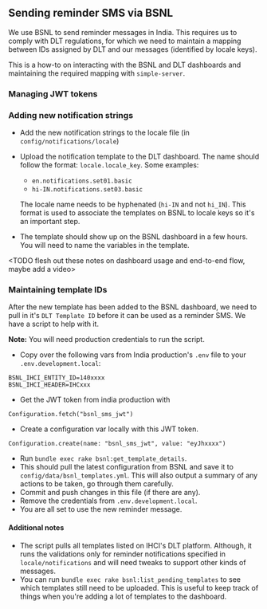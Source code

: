 ## Sending reminder SMS via BSNL

We use BSNL to send reminder messages in India. This requires us to comply with DLT regulations, for which we need to maintain
a mapping between IDs assigned by DLT and our messages (identified by locale keys).

This is a how-to on interacting with the BSNL and DLT dashboards and maintaining the required mapping with `simple-server`.

### Managing JWT tokens
<TODO>

### Adding new notification strings
- Add the new notification strings to the locale file (in `config/notifications/locale`)
- Upload the notification template to the DLT dashboard. The name should follow the format: `locale.locale_key`. Some examples:
  - `en.notifications.set01.basic`
  - `hi-IN.notifications.set03.basic`

  The locale name needs to be hyphenated (`hi-IN` and not `hi_IN`). This format is used to associate the templates on BSNL to locale keys so it's an important step.
- The template should show up on the BSNL dashboard in a few hours. You will need to name the variables
in the template.

<TODO flesh out these notes on dashboard usage and end-to-end flow, maybe add a video>

### Maintaining template IDs
After the new template has been added to the BSNL dashboard, we need to pull in it's `DLT Template ID` before it can be used as a reminder SMS. We have a script to help with it.

**Note:** You will need production credentials to run the script.

- Copy over the following vars from India production's `.env` file to your `.env.development.local`:
```
BSNL_IHCI_ENTITY_ID=140xxxx
BSNL_IHCI_HEADER=IHCxxx
```
- Get the JWT token from india production with
```
Configuration.fetch("bsnl_sms_jwt")
```
- Create a configuration var locally with this JWT token.
```
Configuration.create(name: "bsnl_sms_jwt", value: "eyJhxxxx")
```
- Run `bundle exec rake bsnl:get_template_details`.
- This should pull the latest configuration from BSNL and save it to `config/data/bsnl_templates.yml`. This will also output a summary of any actions to be taken, go through them carefully.
- Commit and push changes in this file (if there are any).
- Remove the credentials from `.env.development.local`.
- You are all set to use the new reminder message.

#### Additional notes

- The script pulls all templates listed on IHCI's DLT platform. Although, it runs the validations only for reminder notifications specified in `locale/notifications` and will need tweaks to support other kinds of messages.
- You can run `bundle exec rake bsnl:list_pending_templates` to see which templates still need to be uploaded. This is useful to keep track 
of things when you're adding a lot of templates to the dashboard.
